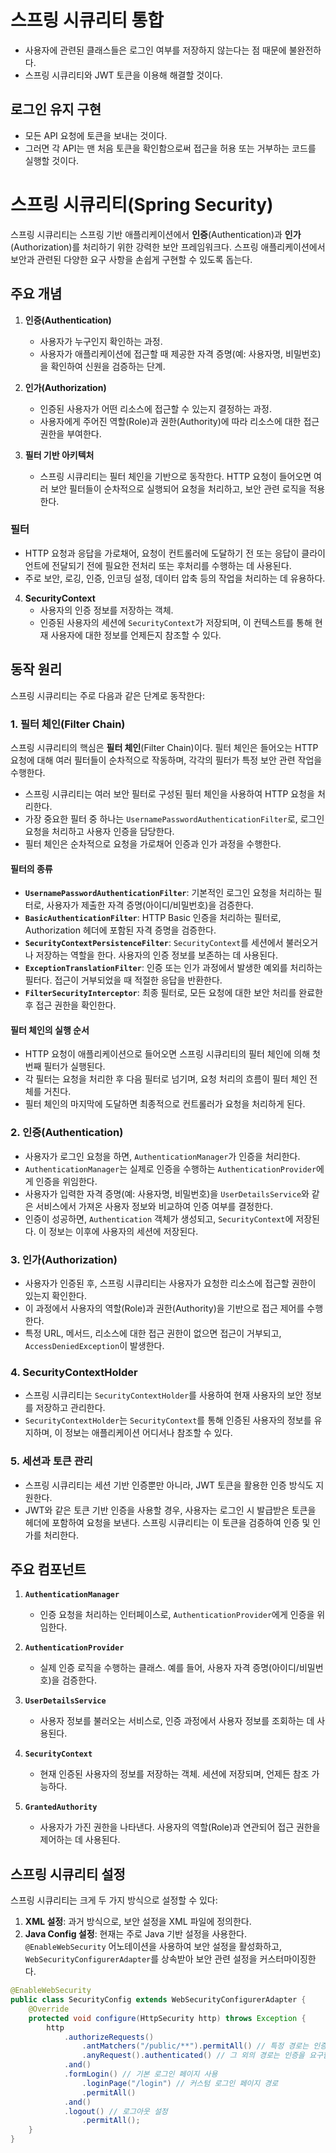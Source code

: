 # 스프링 시큐리티 통합
- 사용자에 관련된 클래스들은 로그인 여부를 저장하지 않는다는 점 때문에 불완전하다.
- 스프링 시큐리티와 JWT 토큰을 이용해 해결할 것이다.

## 로그인 유지 구현
- 모든 API 요청에 토큰을 보내는 것이다.
- 그러면 각 API는 맨 처음 토큰을 확인함으로써 접근을 허용 또는 거부하는 코드를 실행할 것이다.

# 스프링 시큐리티(Spring Security)

스프링 시큐리티는 스프링 기반 애플리케이션에서 **인증**(Authentication)과 **인가**(Authorization)를 처리하기 위한 강력한 보안 프레임워크다. 스프링 애플리케이션에서 보안과 관련된 다양한 요구 사항을 손쉽게 구현할 수 있도록 돕는다.

## 주요 개념

1. **인증(Authentication)**
   - 사용자가 누구인지 확인하는 과정.
   - 사용자가 애플리케이션에 접근할 때 제공한 자격 증명(예: 사용자명, 비밀번호)을 확인하여 신원을 검증하는 단계.
   
2. **인가(Authorization)**
   - 인증된 사용자가 어떤 리소스에 접근할 수 있는지 결정하는 과정.
   - 사용자에게 주어진 역할(Role)과 권한(Authority)에 따라 리소스에 대한 접근 권한을 부여한다.

3. **필터 기반 아키텍처**
   - 스프링 시큐리티는 필터 체인을 기반으로 동작한다. HTTP 요청이 들어오면 여러 보안 필터들이 순차적으로 실행되어 요청을 처리하고, 보안 관련 로직을 적용한다.

### 필터
- HTTP 요청과 응답을 가로채어, 요청이 컨트롤러에 도달하기 전 또는 응답이 클라이언트에 전달되기 전에 필요한 전처리 또는 후처리를 수행하는 데 사용된다. 
- 주로 보안, 로깅, 인증, 인코딩 설정, 데이터 압축 등의 작업을 처리하는 데 유용하다.


   
4. **SecurityContext**
   - 사용자의 인증 정보를 저장하는 객체.
   - 인증된 사용자의 세션에 `SecurityContext`가 저장되며, 이 컨텍스트를 통해 현재 사용자에 대한 정보를 언제든지 참조할 수 있다.

## 동작 원리

스프링 시큐리티는 주로 다음과 같은 단계로 동작한다:

### 1. **필터 체인(Filter Chain)**
스프링 시큐리티의 핵심은 **필터 체인**(Filter Chain)이다. 필터 체인은 들어오는 HTTP 요청에 대해 여러 필터들이 순차적으로 작동하며, 각각의 필터가 특정 보안 관련 작업을 수행한다.<br>

   - 스프링 시큐리티는 여러 보안 필터로 구성된 필터 체인을 사용하여 HTTP 요청을 처리한다.
   - 가장 중요한 필터 중 하나는 `UsernamePasswordAuthenticationFilter`로, 로그인 요청을 처리하고 사용자 인증을 담당한다.
   - 필터 체인은 순차적으로 요청을 가로채어 인증과 인가 과정을 수행한다.

#### 필터의 종류
 - **`UsernamePasswordAuthenticationFilter`**: 기본적인 로그인 요청을 처리하는 필터로, 사용자가 제출한 자격 증명(아이디/비밀번호)을 검증한다.
 - **`BasicAuthenticationFilter`**: HTTP Basic 인증을 처리하는 필터로, Authorization 헤더에 포함된 자격 증명을 검증한다.
 - **`SecurityContextPersistenceFilter`**: `SecurityContext`를 세션에서 불러오거나 저장하는 역할을 한다. 사용자의 인증 정보를 보존하는 데 사용된다.
 - **`ExceptionTranslationFilter`**: 인증 또는 인가 과정에서 발생한 예외를 처리하는 필터다. 접근이 거부되었을 때 적절한 응답을 반환한다.
 - **`FilterSecurityInterceptor`**: 최종 필터로, 모든 요청에 대한 보안 처리를 완료한 후 접근 권한을 확인한다.

#### **필터 체인의 실행 순서**
- HTTP 요청이 애플리케이션으로 들어오면 스프링 시큐리티의 필터 체인에 의해 첫 번째 필터가 실행된다.
- 각 필터는 요청을 처리한 후 다음 필터로 넘기며, 요청 처리의 흐름이 필터 체인 전체를 거친다.
- 필터 체인의 마지막에 도달하면 최종적으로 컨트롤러가 요청을 처리하게 된다.

### 2. **인증(Authentication)**
   - 사용자가 로그인 요청을 하면, `AuthenticationManager`가 인증을 처리한다.
   - `AuthenticationManager`는 실제로 인증을 수행하는 `AuthenticationProvider`에게 인증을 위임한다.
   - 사용자가 입력한 자격 증명(예: 사용자명, 비밀번호)을 `UserDetailsService`와 같은 서비스에서 가져온 사용자 정보와 비교하여 인증 여부를 결정한다.
   - 인증이 성공하면, `Authentication` 객체가 생성되고, `SecurityContext`에 저장된다. 이 정보는 이후에 사용자의 세션에 저장된다.

### 3. **인가(Authorization)**
   - 사용자가 인증된 후, 스프링 시큐리티는 사용자가 요청한 리소스에 접근할 권한이 있는지 확인한다.
   - 이 과정에서 사용자의 역할(Role)과 권한(Authority)을 기반으로 접근 제어를 수행한다.
   - 특정 URL, 메서드, 리소스에 대한 접근 권한이 없으면 접근이 거부되고, `AccessDeniedException`이 발생한다.

### 4. **SecurityContextHolder**
   - 스프링 시큐리티는 `SecurityContextHolder`를 사용하여 현재 사용자의 보안 정보를 저장하고 관리한다.
   - `SecurityContextHolder`는 `SecurityContext`를 통해 인증된 사용자의 정보를 유지하며, 이 정보는 애플리케이션 어디서나 참조할 수 있다.

### 5. **세션과 토큰 관리**
   - 스프링 시큐리티는 세션 기반 인증뿐만 아니라, JWT 토큰을 활용한 인증 방식도 지원한다.
   - JWT와 같은 토큰 기반 인증을 사용할 경우, 사용자는 로그인 시 발급받은 토큰을 헤더에 포함하여 요청을 보낸다. 스프링 시큐리티는 이 토큰을 검증하여 인증 및 인가를 처리한다.

## 주요 컴포넌트

1. **`AuthenticationManager`**
   - 인증 요청을 처리하는 인터페이스로, `AuthenticationProvider`에게 인증을 위임한다.

2. **`AuthenticationProvider`**
   - 실제 인증 로직을 수행하는 클래스. 예를 들어, 사용자 자격 증명(아이디/비밀번호)을 검증한다.

3. **`UserDetailsService`**
   - 사용자 정보를 불러오는 서비스로, 인증 과정에서 사용자 정보를 조회하는 데 사용된다.

4. **`SecurityContext`**
   - 현재 인증된 사용자의 정보를 저장하는 객체. 세션에 저장되며, 언제든 참조 가능하다.

5. **`GrantedAuthority`**
   - 사용자가 가진 권한을 나타낸다. 사용자의 역할(Role)과 연관되어 접근 권한을 제어하는 데 사용된다.

## 스프링 시큐리티 설정

스프링 시큐리티는 크게 두 가지 방식으로 설정할 수 있다:

1. **XML 설정**: 과거 방식으로, 보안 설정을 XML 파일에 정의한다.
2. **Java Config 설정**: 현재는 주로 Java 기반 설정을 사용한다. `@EnableWebSecurity` 어노테이션을 사용하여 보안 설정을 활성화하고, `WebSecurityConfigurerAdapter`를 상속받아 보안 관련 설정을 커스터마이징한다.

```java
@EnableWebSecurity
public class SecurityConfig extends WebSecurityConfigurerAdapter {
    @Override
    protected void configure(HttpSecurity http) throws Exception {
        http
            .authorizeRequests()
                .antMatchers("/public/**").permitAll() // 특정 경로는 인증 없이 접근 가능
                .anyRequest().authenticated() // 그 외의 경로는 인증을 요구함
            .and()
            .formLogin() // 기본 로그인 페이지 사용
                .loginPage("/login") // 커스텀 로그인 페이지 경로
                .permitAll()
            .and()
            .logout() // 로그아웃 설정
                .permitAll();
    }
}
```